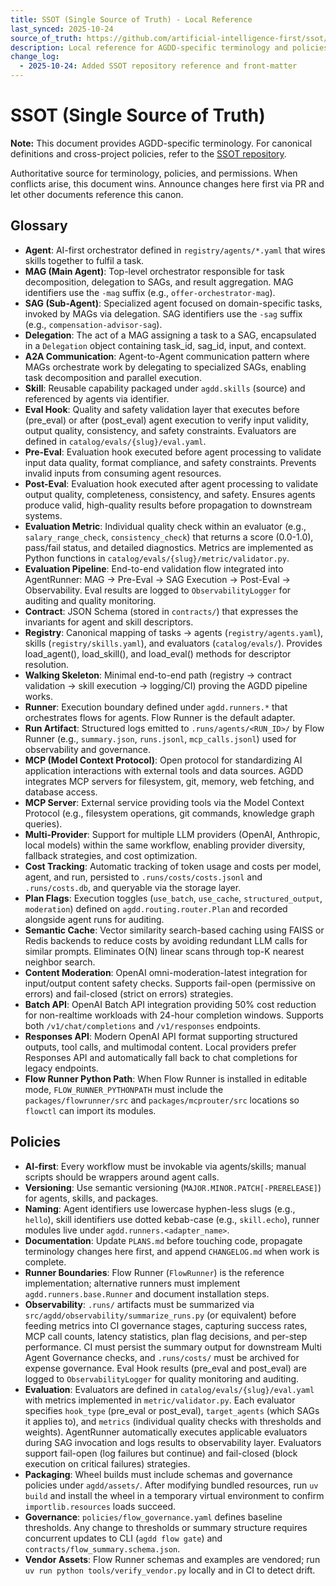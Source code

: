 ```yaml
---
title: SSOT (Single Source of Truth) - Local Reference
last_synced: 2025-10-24
source_of_truth: https://github.com/artificial-intelligence-first/ssot/blob/main/topics/SSOT.md
description: Local reference for AGDD-specific terminology and policies. For canonical definitions, see the SSOT repository.
change_log:
  - 2025-10-24: Added SSOT repository reference and front-matter
---
```


# SSOT (Single Source of Truth)

**Note:** This document provides AGDD-specific terminology. For canonical definitions and cross-project policies, refer to the [SSOT repository](https://github.com/artificial-intelligence-first/ssot/blob/main/topics/SSOT.md).

Authoritative source for terminology, policies, and permissions. When conflicts arise, this document wins. Announce changes here first via PR and let other documents reference this canon.

## Glossary
- **Agent**: AI-first orchestrator defined in `registry/agents/*.yaml` that wires skills together to fulfil a task.
- **MAG (Main Agent)**: Top-level orchestrator responsible for task decomposition, delegation to SAGs, and result aggregation. MAG identifiers use the `-mag` suffix (e.g., `offer-orchestrator-mag`).
- **SAG (Sub-Agent)**: Specialized agent focused on domain-specific tasks, invoked by MAGs via delegation. SAG identifiers use the `-sag` suffix (e.g., `compensation-advisor-sag`).
- **Delegation**: The act of a MAG assigning a task to a SAG, encapsulated in a `Delegation` object containing task_id, sag_id, input, and context.
- **A2A Communication**: Agent-to-Agent communication pattern where MAGs orchestrate work by delegating to specialized SAGs, enabling task decomposition and parallel execution.
- **Skill**: Reusable capability packaged under `agdd.skills` (source) and referenced by agents via identifier.
- **Eval Hook**: Quality and safety validation layer that executes before (pre_eval) or after (post_eval) agent execution to verify input validity, output quality, consistency, and safety constraints. Evaluators are defined in `catalog/evals/{slug}/eval.yaml`.
- **Pre-Eval**: Evaluation hook executed before agent processing to validate input data quality, format compliance, and safety constraints. Prevents invalid inputs from consuming agent resources.
- **Post-Eval**: Evaluation hook executed after agent processing to validate output quality, completeness, consistency, and safety. Ensures agents produce valid, high-quality results before propagation to downstream systems.
- **Evaluation Metric**: Individual quality check within an evaluator (e.g., `salary_range_check`, `consistency_check`) that returns a score (0.0-1.0), pass/fail status, and detailed diagnostics. Metrics are implemented as Python functions in `catalog/evals/{slug}/metric/validator.py`.
- **Evaluation Pipeline**: End-to-end validation flow integrated into AgentRunner: MAG → Pre-Eval → SAG Execution → Post-Eval → Observability. Eval results are logged to `ObservabilityLogger` for auditing and quality monitoring.
- **Contract**: JSON Schema (stored in `contracts/`) that expresses the invariants for agent and skill descriptors.
- **Registry**: Canonical mapping of tasks -> agents (`registry/agents.yaml`), skills (`registry/skills.yaml`), and evaluators (`catalog/evals/`). Provides load_agent(), load_skill(), and load_eval() methods for descriptor resolution.
- **Walking Skeleton**: Minimal end-to-end path (registry -> contract validation -> skill execution -> logging/CI) proving the AGDD pipeline works.
- **Runner**: Execution boundary defined under `agdd.runners.*` that orchestrates flows for agents. Flow Runner is the default adapter.
- **Run Artifact**: Structured logs emitted to `.runs/agents/<RUN_ID>/` by Flow Runner (e.g., `summary.json`, `runs.jsonl`, `mcp_calls.jsonl`) used for observability and governance.
- **MCP (Model Context Protocol)**: Open protocol for standardizing AI application interactions with external tools and data sources. AGDD integrates MCP servers for filesystem, git, memory, web fetching, and database access.
- **MCP Server**: External service providing tools via the Model Context Protocol (e.g., filesystem operations, git commands, knowledge graph queries).
- **Multi-Provider**: Support for multiple LLM providers (OpenAI, Anthropic, local models) within the same workflow, enabling provider diversity, fallback strategies, and cost optimization.
- **Cost Tracking**: Automatic tracking of token usage and costs per model, agent, and run, persisted to `.runs/costs/costs.jsonl` and `.runs/costs.db`, and queryable via the storage layer.
- **Plan Flags**: Execution toggles (`use_batch`, `use_cache`, `structured_output`, `moderation`) defined on `agdd.routing.router.Plan` and recorded alongside agent runs for auditing.
- **Semantic Cache**: Vector similarity search-based caching using FAISS or Redis backends to reduce costs by avoiding redundant LLM calls for similar prompts. Eliminates O(N) linear scans through top-K nearest neighbor search.
- **Content Moderation**: OpenAI omni-moderation-latest integration for input/output content safety checks. Supports fail-open (permissive on errors) and fail-closed (strict on errors) strategies.
- **Batch API**: OpenAI Batch API integration providing 50% cost reduction for non-realtime workloads with 24-hour completion windows. Supports both `/v1/chat/completions` and `/v1/responses` endpoints.
- **Responses API**: Modern OpenAI API format supporting structured outputs, tool calls, and multimodal content. Local providers prefer Responses API and automatically fall back to chat completions for legacy endpoints.
- **Flow Runner Python Path**: When Flow Runner is installed in editable mode, `FLOW_RUNNER_PYTHONPATH` must include the `packages/flowrunner/src` and `packages/mcprouter/src` locations so `flowctl` can import its modules.

## Policies
- **AI-first**: Every workflow must be invokable via agents/skills; manual scripts should be wrappers around agent calls.
- **Versioning**: Use semantic versioning (`MAJOR.MINOR.PATCH[-PRERELEASE]`) for agents, skills, and packages.
- **Naming**: Agent identifiers use lowercase hyphen-less slugs (e.g., `hello`), skill identifiers use dotted kebab-case (e.g., `skill.echo`), runner modules live under `agdd.runners.<adapter_name>`.
- **Documentation**: Update `PLANS.md` before touching code, propagate terminology changes here first, and append `CHANGELOG.md` when work is complete.
- **Runner Boundaries**: Flow Runner (`FlowRunner`) is the reference implementation; alternative runners must implement `agdd.runners.base.Runner` and document installation steps.
- **Observability**: `.runs/` artifacts must be summarized via `src/agdd/observability/summarize_runs.py` (or equivalent) before feeding metrics into CI governance stages, capturing success rates, MCP call counts, latency statistics, plan flag decisions, and per-step performance. CI must persist the summary output for downstream Multi Agent Governance checks, and `.runs/costs/` must be archived for expense governance. Eval Hook results (pre_eval and post_eval) are logged to `ObservabilityLogger` for quality monitoring and auditing.
- **Evaluation**: Evaluators are defined in `catalog/evals/{slug}/eval.yaml` with metrics implemented in `metric/validator.py`. Each evaluator specifies `hook_type` (pre_eval or post_eval), `target_agents` (which SAGs it applies to), and `metrics` (individual quality checks with thresholds and weights). AgentRunner automatically executes applicable evaluators during SAG invocation and logs results to observability layer. Evaluators support fail-open (log failures but continue) and fail-closed (block execution on critical failures) strategies.
- **Packaging**: Wheel builds must include schemas and governance policies under `agdd/assets/`. After modifying bundled resources, run `uv build` and install the wheel in a temporary virtual environment to confirm `importlib.resources` loads succeed.
- **Governance**: `policies/flow_governance.yaml` defines baseline thresholds. Any change to thresholds or summary structure requires concurrent updates to CLI (`agdd flow gate`) and `contracts/flow_summary.schema.json`.
- **Vendor Assets**: Flow Runner schemas and examples are vendored; run `uv run python tools/verify_vendor.py` locally and in CI to detect drift.
